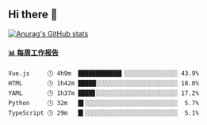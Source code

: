 ## Hi there 👋

[![Anurag's GitHub stats](https://github-readme-stats-orilights.vercel.app/api?username=orilights)](https://github.com/anuraghazra/github-readme-stats)

<!--
**OriLight152/OriLight152** is a ✨ _special_ ✨ repository because its `README.md` (this file) appears on your GitHub profile.

Here are some ideas to get you started:

- 🔭 I’m currently working on ...
- 🌱 I’m currently learning ...
- 👯 I’m looking to collaborate on ...
- 🤔 I’m looking for help with ...
- 💬 Ask me about ...
- 📫 How to reach me: ...
- 😄 Pronouns: ...
- ⚡ Fun fact: ...
-->

<!-- waka-box start -->
#### <a href="https://gist.github.com/92c8d5b388768c10efcba86e82b7c4fb" target="_blank">📊 每周工作报告</a>
```text
Vue.js     🕓 4h9m  ████████████▎░░░░░░░░░░░░░░░ 43.9%
HTML       🕓 1h42m █████░░░░░░░░░░░░░░░░░░░░░░░ 18.0%
YAML       🕓 1h37m ████▊░░░░░░░░░░░░░░░░░░░░░░░ 17.2%
Python     🕓 32m   █▌░░░░░░░░░░░░░░░░░░░░░░░░░░  5.7%
TypeScript 🕓 29m   █▍░░░░░░░░░░░░░░░░░░░░░░░░░░  5.1%
```
<!-- Powered by https://github.com/journey-ad/waka-box-go . -->
<!-- waka-box end -->
